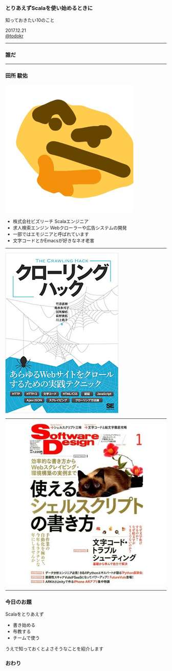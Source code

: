 ### とりあえずScalaを使い始めるときに  
知っておきたい10のこと


2017.12.21  
[@todokr](https://twitter.com/todokr)


---


### 誰だ


---


### 田所 駿佑

![todokr](./todokr.jpg)

- 株式会社ビズリーチ Scalaエンジニア
- 求人検索エンジン Webクローラーや広告システムの開発
- 一部ではエモジニアと呼ばれています
- 文字コードとかEmacsが好きなネオ老害


---

![クローリングハック](./crawling-hack.jpg)

---

![ソフトウェアデザイン1月号](./sd.jpg)

---

### 今日のお題

Scalaをとりあえず

- 書き始める
- 布教する
- チームで使う

うえで知っておくとよさそうなことを紹介します

### おわり
